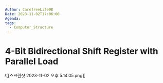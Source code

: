 ```yaml
---
Author: CarefreeLife98
Date: 2023-11-02T17:06:00
Agenda: 
tags:
  - Computer_Structure
---
```

# 4-Bit Bidirectional Shift Register with Parallel Load
![[스크린샷 2023-11-02 오후 5.14.05.png]]
